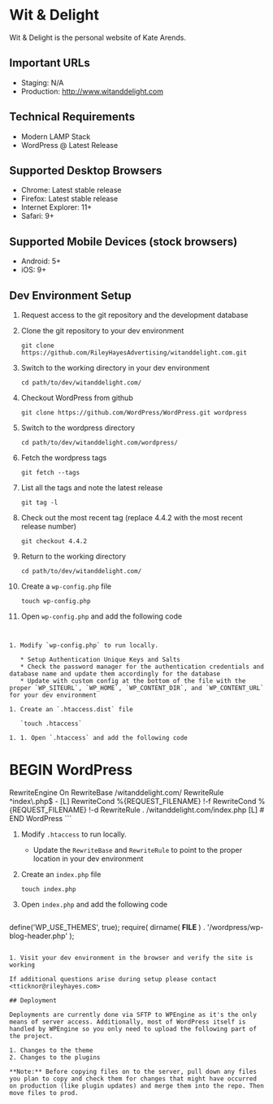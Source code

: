 # Wit & Delight

Wit & Delight is the personal website of Kate Arends.

## Important URLs
* Staging: N/A
* Production: http://www.witanddelight.com

## Technical Requirements

* Modern LAMP Stack
* WordPress @ Latest Release

## Supported Desktop Browsers

* Chrome: Latest stable release
* Firefox: Latest stable release
* Internet Explorer: 11+ 
* Safari: 9+

## Supported Mobile Devices (stock browsers)

* Android: 5+
* iOS: 9+

## Dev Environment Setup

1. Request access to the git repository and the development database

1. Clone the git repository to your dev environment
   
   `git clone https://github.com/RileyHayesAdvertising/witanddelight.com.git`

1. Switch to the working directory in your dev environment

   `cd path/to/dev/witanddelight.com/`

1. Checkout WordPress from github

   `git clone https://github.com/WordPress/WordPress.git wordpress`

1. Switch to the wordpress directory

    `cd path/to/dev/witanddelight.com/wordpress/`

1. Fetch the wordpress tags
    
    `git fetch --tags`

1. List all the tags and note the latest release
    
    `git tag -l`

1. Check out the most recent tag (replace 4.4.2 with the most recent release number)
    
    `git checkout 4.4.2`
    
1. Return to the working directory

    `cd path/to/dev/witanddelight.com/`

1. Create a `wp-config.php` file

   `touch wp-config.php`

1. Open `wp-config.php` and add the following code

   ```
<?php

define('DB_NAME', 'database');
define('DB_USER', 'foo');
define('DB_PASSWORD', 'bar');
define('DB_HOST', 'localhost');
define('DB_CHARSET', 'utf8');
define('DB_COLLATE', 'utf8_unicode_ci');

define('AUTH_KEY', '');
define('SECURE_AUTH_KEY', '');
define('LOGGED_IN_KEY', '');
define('NONCE_KEY', '');
define('AUTH_SALT', '');
define('SECURE_AUTH_SALT', '');
define('LOGGED_IN_SALT', '');
define('NONCE_SALT', '');

$table_prefix  = 'wp_';

define('WP_DEBUG', false);

/** ----------------- CUSTOM CONFIG ------------- */

define('WP_SITEURL', 'http://localhost:8888/witanddelight.com/wordpress');
define('WP_HOME',    'http://localhost:8888/witanddelight.com');

define('WP_CONTENT_DIR', $_SERVER['DOCUMENT_ROOT'] . '/witanddelight.com/wp-content');
define('WP_CONTENT_URL', 'http://localhost:8888/witanddelight.com/wp-content');

/** --------------- END CUSTOM CONFIG ----------- */

if ( !defined('ABSPATH') )
	define('ABSPATH', dirname(__FILE__) . '/');

require_once(ABSPATH . 'wp-settings.php');
?>
```

1. Modify `wp-config.php` to run locally.

   * Setup Authentication Unique Keys and Salts
   * Check the password manager for the authentication credentials and database name and update them accordingly for the database
   * Update with custom config at the bottom of the file with the proper `WP_SITEURL`, `WP_HOME`, `WP_CONTENT_DIR`, and `WP_CONTENT_URL` for your dev environment

1. Create an `.htaccess.dist` file

   `touch .htaccess`

1. 1. Open `.htaccess` and add the following code

   ```
# BEGIN WordPress
<IfModule mod_rewrite.c>
RewriteEngine On
RewriteBase /witanddelight.com/
RewriteRule ^index\.php$ - [L]
RewriteCond %{REQUEST_FILENAME} !-f
RewriteCond %{REQUEST_FILENAME} !-d
RewriteRule . /witanddelight.com/index.php [L]
</IfModule>
# END WordPress
```

1. Modify `.htaccess` to run locally.

   * Update the `RewriteBase` and `RewriteRule` to point to the proper location in your dev environment

1. Create an `index.php` file

   `touch index.php`

1. Open `index.php` and add the following code

   ```
define('WP_USE_THEMES', true);
require( dirname( __FILE__ ) . '/wordpress/wp-blog-header.php' );
```
   
1. Visit your dev environment in the browser and verify the site is working

If additional questions arise during setup please contact <tticknor@rileyhayes.com>

## Deployment

Deployments are currently done via SFTP to WPEngine as it's the only means of server access. Additionally, most of WordPress itself is handled by WPEngine so you only need to upload the following part of the project.

1. Changes to the theme
2. Changes to the plugins

**Note:** Before copying files on to the server, pull down any files you plan to copy and check them for changes that might have occurred on production (like plugin updates) and merge them into the repo. Then move files to prod.

